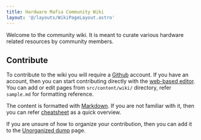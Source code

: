 ```yaml
---
title: Hardware Mafia Community Wiki
layout: '@/layouts/WikiPageLayout.astro'
---
```


Welcome to the community wiki. It is meant to curate various hardware related resources by community members.

## Contribute

To contribute to the wiki you will require a [Github](https://github.com) account. If you have an account, then you can start contributing directly with the [web-based editor](https://github.dev/hardwaremafia/www/). You can add or edit pages from `src/content/wiki/` directory, refer `sample.md` for formatting reference.

The content is formatted with [Markdown](https://daringfireball.net/projects/markdown/). If you are not familiar with it, then you can refer [cheatsheet](https://www.markdownguide.org/cheat-sheet/) as a quick overview.

If you are unsure of how to organize your contribution, then you can add it to the [Unorganized dump](unorganized-dump) page.